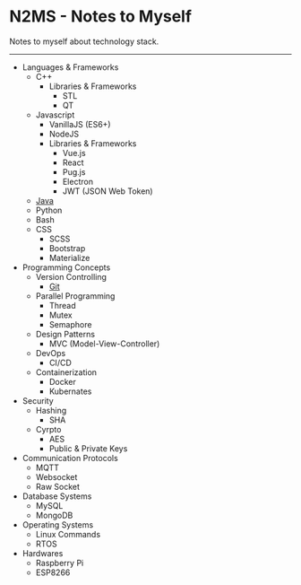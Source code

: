 
# N2MS - Notes to Myself

Notes to myself about technology stack.

---

* Languages & Frameworks
  * C++
    * Libraries & Frameworks
      * STL
      * QT
  * Javascript
    * VanillaJS (ES6+)
    * NodeJS
    * Libraries & Frameworks
      * Vue.js
      * React
      * Pug.js
      * Electron
      * JWT (JSON Web Token)
  * [Java](Languages%20&%20Frameworks/Java/README.md)
  * Python
  * Bash
  * CSS
    * SCSS
    * Bootstrap
    * Materialize
* Programming Concepts
  * Version Controlling
    * [Git](Programming%20Concepts/Version%20Controlling/Git/README.md)
  * Parallel Programming
    * Thread
    * Mutex
    * Semaphore
  * Design Patterns
    * MVC (Model-View-Controller)
  * DevOps
    * CI/CD
  * Containerization
    * Docker
    * Kubernates
* Security
  * Hashing
    * SHA
  * Cyrpto
    * AES
    * Public & Private Keys
* Communication Protocols
  * MQTT
  * Websocket
  * Raw Socket
* Database Systems
  * MySQL
  * MongoDB
* Operating Systems
  * Linux Commands
  * RTOS
* Hardwares
  * Raspberry Pi
  * ESP8266
